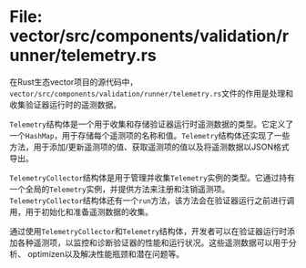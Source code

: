 # File: vector/src/components/validation/runner/telemetry.rs

在Rust生态vector项目的源代码中，`vector/src/components/validation/runner/telemetry.rs`文件的作用是处理和收集验证器运行时的遥测数据。

`Telemetry`结构体是一个用于收集和存储验证器运行时遥测数据的类型。它定义了一个`HashMap`，用于存储每个遥测项的名称和值。`Telemetry`结构体还实现了一些方法，用于添加/更新遥测项的值、获取遥测项的值以及将遥测数据以JSON格式导出。

`TelemetryCollector`结构体是用于管理并收集`Telemetry`实例的类型。它通过持有一个全局的`Telemetry`实例，并提供方法来注册和注销遥测项。`TelemetryCollector`结构体还有一个`run`方法，该方法会在验证器运行之前进行调用，用于初始化和准备遥测数据的收集。

通过使用`TelemetryCollector`和`Telemetry`结构体，开发者可以在验证器运行时添加各种遥测项，以监控和诊断验证器的性能和运行状况。这些遥测数据可以用于分析、 optimizen以及解决性能瓶颈和潜在问题等。

